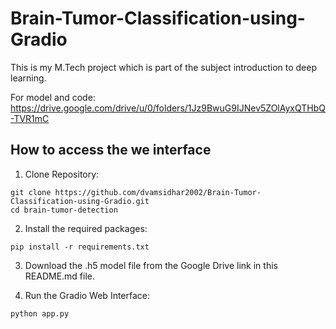 # Brain-Tumor-Classification-using-Gradio
This is my M.Tech project which is part of the subject introduction to deep learning. 

For model and code: https://drive.google.com/drive/u/0/folders/1Jz9BwuG9IJNev5ZOlAyxQTHbQ-TVR1mC

## How to access the we interface



1. Clone Repository:
```
git clone https://github.com/dvamsidhar2002/Brain-Tumor-Classification-using-Gradio.git
cd brain-tumor-detection
```

2. Install the required packages:
```
pip install -r requirements.txt
```

3. Download the .h5 model file from the Google Drive link in this README.md file.

4. Run the Gradio Web Interface:

```
python app.py
```
